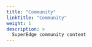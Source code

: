 ```yaml
---
title: "Community"
linkTitle: "Community"
weight: 1
description: >
  SuperEdge community content
---
```

